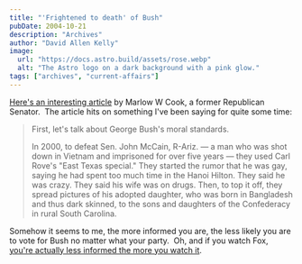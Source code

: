 ```yaml
---
title: "'Frightened to death' of Bush"
pubDate: 2004-10-21
description: "Archives"
author: "David Allen Kelly"
image:
  url: "https://docs.astro.build/assets/rose.webp"
  alt: "The Astro logo on a dark background with a pink glow."
tags: ["archives", "current-affairs"]
---
```


[Here's an interesting article](http://www.courier-journal.com/cjextra/editorials/2004/10/20/oped-marlow1020-8060.html) by Marlow W Cook, a former Republican Senator.  The article hits on something I've been saying for quite some time:

> First, let's talk about George Bush's moral standards.
>
> In 2000, to defeat Sen. John McCain, R-Ariz. — a man who was shot down in Vietnam and imprisoned for over five years — they used Carl Rove's "East Texas special." They started the rumor that he was gay, saying he had spent too much time in the Hanoi Hilton. They said he was crazy. They said his wife was on drugs. Then, to top it off, they spread pictures of his adopted daughter, who was born in Bangladesh and thus dark skinned, to the sons and daughters of the Confederacy in rural South Carolina.

Somehow it seems to me, the more informed you are, the less likely you are to vote for Bush no matter what your party.  Oh, and if you watch Fox, [you're actually less informed the more you watch it](http://www.current.org/news/news0319study.shtml).
